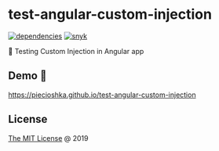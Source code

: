 # test-angular-custom-injection

[![dependencies](https://david-dm.org/piecioshka/test-angular-custom-injection.svg)](https://github.com/piecioshka/test-angular-custom-injection)
[![snyk](https://snyk.io/test/github/piecioshka/test-angular-custom-injection/badge.svg?targetFile=package.json)](https://snyk.io/test/github/piecioshka/test-angular-custom-injection?targetFile=package.json)

:ledger: Testing Custom Injection in Angular app

## Demo 🎉

<https://piecioshka.github.io/test-angular-custom-injection>

## License

[The MIT License](http://piecioshka.mit-license.org) @ 2019
